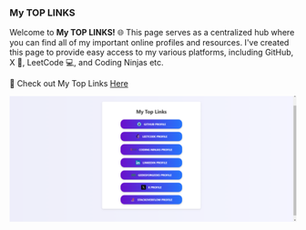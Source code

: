 ### My TOP LINKS 
 
Welcome to **My TOP LINKS!** 🌐 
This page serves as a centralized hub where you can find all of my important online profiles and resources. I've created this page to provide easy access to my various platforms, including GitHub, X 🎥, LeetCode 💻, and Coding Ninjas etc.

🔗 Check out My Top Links <a href = "https://vatsal-sharma2003.github.io/MyTopLinks" alt="mytoplinks">Here </a>

<img src = "https://github.com/Vatsal-Sharma2003/MyTopLinks/blob/main/2024-10-30%2015%2039%2020.png">

